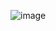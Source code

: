 ![image](https://user-images.githubusercontent.com/79454375/204311871-58297d1e-9a15-42db-a07c-b6f6c6cf8f8d.png)


